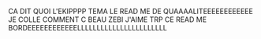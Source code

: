 CA DIT QUOI L'EKIPPPP
TEMA LE READ ME DE QUAAAALITEEEEEEEEEEEE
JE COLLE COMMENT C BEAU ZEBI
J'AIME TRP CE READ ME BORDEEEEEEEEEEEELLLLLLLLLLLLLLLLLLLLLLL